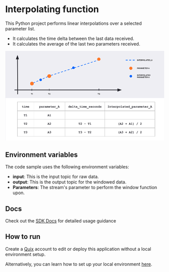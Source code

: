 # Interpolating function

This Python project performs linear interpolations over a selected parameter list. 
- It calculates the time delta between the last data received. 
- It calculates the average of the last two parameters received.

![graph](Interpolation.png?raw=true)

## Environment variables

The code sample uses the following environment variables:

- **input**: This is the input topic for raw data.
- **output**: This is the output topic for the windowed data.
- **Parameters**: The stream's parameter to perform the window function upon.


## Docs
Check out the [SDK Docs](https://quix.ai/docs/sdk/introduction.html) for detailed usage guidance

## How to run
Create a [Quix](https://portal.platform.quix.ai/self-sign-up?xlink=github) account to edit or deploy this application without a local environment setup.

Alternatively, you can learn how to set up your local environment [here](https://quix.ai/docs/sdk/python-setup.html).


